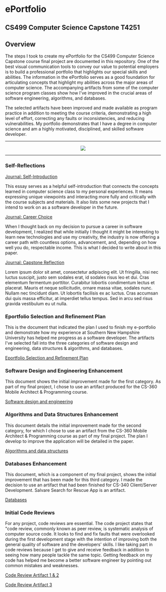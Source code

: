 # ePortfolio

## CS499 Computer Science Capstone T4251

## Overview

The steps I took to create my ePortfolio for the CS499 Computer Science Capstone course final project are documented in this repository. One of the best visual communication tools to convey our value to potential employers is to build a professional portfolio that highlights our special skills and abilities. The information in the ePortfolio serves as a good foundation for articulating concepts that highlight my abilities across the major areas of computer science. The accompanying artifacts from some of the computer science program classes show how I've improved in the crucial areas of software engineering, algorithms, and databases.

The selected artifacts have been improved and made available as program practice in addition to meeting the course criteria, demonstrating a high level of effort, correcting any faults or inconsistencies, and reducing vulnerabilities. My portfolio demonstrates that I have a degree in computer science and am a highly motivated, disciplined, and skilled software developer.

---

<div style="text-align: center;">
    <a href="https://char06.github.io/ePortfolio/" title="ePortfolio Home Page"><img src="https://img.shields.io/badge/Home-ePortfolio-blue.svg?style=for-the-badge&logo=homeassistant" /></a>
</div>

---

### Self-Reflections

[Journal: Self-Introduction](CS499/Journal-Self-Introduction.pdf "Journal: Self-Introduction")

This essay serves as a helpful self-introduction that connects the concepts learned in computer science class to my personal experiences. It means expressing unique viewpoints and interacting more fully and critically with the course subjects and materials. It also lists some new projects that I intend to work on as a software developer in the future.

[Journal: Career Choice](CS499/Journal-Career-Choice-and-Artifact-Update.pdf "Journal: Career Choice")

When I thought back on my decision to pursue a career in software development, I realized that while initially I thought it might be interesting to learn new technologies and use my creativity, the industry is now offering a career path with countless options, advancement, and, depending on how well you do, respectable income. This is what I decided to write about in this paper.

[Journal: Capstone Reflection](CS499/ADDPaper.pdf "Journal: Capstone Reflection")

Lorem ipsum dolor sit amet, consectetur adipiscing elit. Ut fringilla, nisi nec luctus suscipit, justo sem sodales erat, id sodales risus leo et dui. Cras elementum fermentum porttitor. Curabitur lobortis condimentum lectus et placerat. Mauris et neque sollicitudin, ornare massa vitae, sodales nunc. Nullam nec tincidunt diam. Ut lobortis facilisis ex ac luctus. Cras accumsan dui quis massa efficitur, at imperdiet tellus tempus. Sed in arcu sed risus gravida vestibulum eu ut nulla.

### Eportfolio Selection and Refinement Plan

This is the document that indicated the plan I used to finish my e-portfolio and demonstrate how my experience at Southern New Hampshire University has helped me progress as a software developer. The artifacts I've selected fall into the three categories of software design and engineering, data structures & algorithms, and databases. 

[Eportfolio Selection and Refinement Plan](CS499/ePortfolio-Selection-and-Refinement-Plan.pdf)

### Software Design and Engineering Enhancement

This document shows the initial improvement made for the first category. As part of my final project, I chose to use an artifact produced for the CS-360 Mobile Architect & Programming course.

[Software design and engineering](CS499/Enhancement-One-Software-Design-and-Engineering.pdf)

### Algorithms and Data Structures Enhancement

This document details the initial improvement made for the second category, for which I chose to use an artifact from the CS-360 Mobile Architect & Programming course as part of my final project. The plan I develop to improve the application will be detailed in the paper.

[Algorithms and data structures](CS499/Algorithms-and-Data-Structure.pdf)

### Databases Enhancement

This document, which is a component of my final project, shows the initial improvement that has been made for this third category. I made the decision to use an artifact that had been finished for CS-340 Client/Server Development.
Salvare Search for Rescue App is an artifact.

[Databases](CS499/databases.pdf)

### Initial Code Reviews

For any project, code reviews are essential. The code project states that "code review, commonly known as peer review, is systematic analysis of computer source code. It looks to find and fix faults that were overlooked during the first development stage with the intention of improving both the general quality of software and the developers' skills. I like taking part in code reviews because I get to give and receive feedback in addition to seeing how many people tackle the same topic. Getting feedback on my code has helped me become a better software engineer by pointing out common mistakes and weaknesses.

[Code Review Artifact 1 & 2](https://www.dropbox.com/s/6jobfa1plhyn1c4/Code%20Review%20Artifact%201%20and%202%20.mp4?dl=0)

[Code Review Artifact 3](https://www.dropbox.com/s/lr0mrrsp6eumyzo/Code%20Review%20Databases.mp4?dl=0) 

